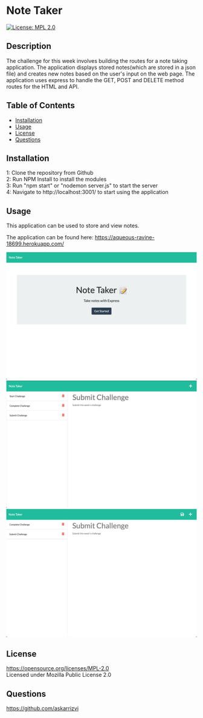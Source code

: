 # Note Taker
  [![License: MPL 2.0](https://img.shields.io/badge/License-MPL%202.0-brightgreen.svg)](https://opensource.org/licenses/MPL-2.0)

  ## Description
  The challenge for this week involves building the routes for a note taking application. The application displays stored notes(which are stored in a json file) and creates new notes based on the user's input on the web page. The application uses express to handle the GET, POST and DELETE method routes for the HTML and API.

  ## Table of Contents

* [Installation](#installation)
* [Usage](#usage)
* [License](#license)
* [Questions](#questions)

## Installation
1: Clone the repository from Github<br />2:  Run NPM Install to install the modules<br />3:  Run "npm start" or "nodemon server.js" to start the server<br />4:  Navigate to http://localhost:3001/ to start using the application<br />

## Usage
This application can be used to store and view notes.

The application can be found here: https://aqueous-ravine-18699.herokuapp.com/

![picture](screenshot/ss1.png)
![picture](screenshot/ss2.png)
![picture](screenshot/ss3.png)


## License
https://opensource.org/licenses/MPL-2.0 <br />
Licensed under Mozilla Public License 2.0

## Questions
https://github.com/askarrizvi <br />
